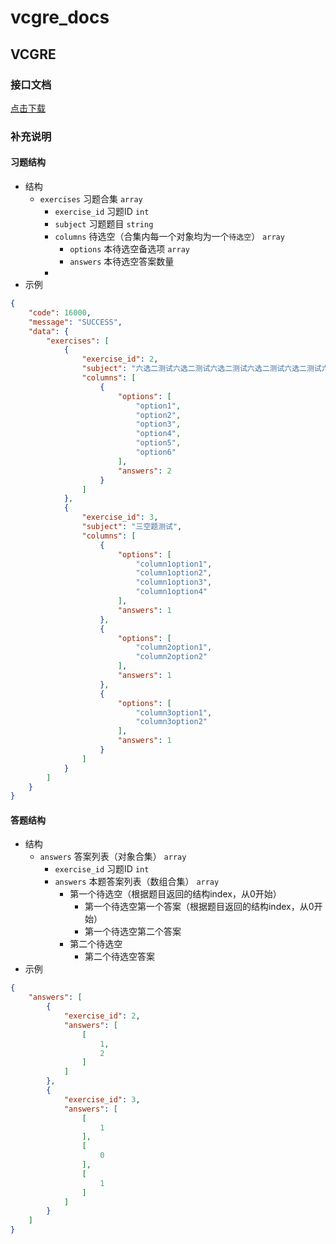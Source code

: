 # vcgre_docs

VCGRE
---

### 接口文档
[点击下载](https://git.backzero.com/liasica/vcgre/raw/master/web/api.paw)

### 补充说明

#### 习题结构
- 结构
    - `exercises` 习题合集 `array`
        - `exercise_id` 习题ID `int`
        - `subject` 习题题目 `string`
        - `columns` 待选空（合集内每一个对象均为一个`待选空`） `array`
            - `options` 本待选空备选项 `array`
            - `answers` 本待选空答案数量
        -     
- 示例
```json
{
    "code": 16000,
    "message": "SUCCESS",
    "data": {
        "exercises": [
            {
                "exercise_id": 2,
                "subject": "六选二测试六选二测试六选二测试六选二测试六选二测试六选二测试六选二测试六选二测试六选二测试六选二测试六选二测试六选二测试六选二测试六选二测试六选二测试六选二测试六选二测试六选二测试六选二测试六选二测试六选二测试六选二测试六选二测试六选二测试六选二测试六选二测试六选二测试六选二测试六选二测试六选二测试六选二测试六选二测试六选二测试六选二测试六选二测试六选二测试六选二测试六选二测试六选二测试六选二测试六选二测试六选二测试六选二测试六选二测试六选二测试六选二测试六选二测试六选二测试六选二测试六选二测试六选二测试六选二测试六选二测试六选二测试六选二测试六选二测试六选二测试六选二测试六选二测试六选二测试六选二测试六选二测试六选二测试六选二测试六选二测试六选二测试六选二测试六选二测试六选二测试六选二测试六选二测试六选二测试六选二测试六选二测试六选二测试六选二测试六选二测试六选二测试六选二测试六选二测试六选二测试六选二测试六选二测试六选二测试六选二测试六选二测试六选二测试六选二测试六选二测试六选二测试六选二测试六选二测试六选二测试六选二测试六选二测试六选二测试六选二测试六选二测试六选二测试六选二测试六选二测试六选二测试六选二测试六选二测试六选二测试六选二测试六选二测试六选二测试六选二测试六选二测试六选二测试六选二测试六选二测试六选二测试六选二测试六选二测试六选二测试六选二测试六选二测试六选二测试六选二测试六选二测试六选二测试六选二测试六选二测试六选二测试六选二测试六选二测试六选二测试六选二测试六选二测试六选二测试六选二测试六选二测试六选二测试六选二测试六选二测试六选二测试六选二测试六选二测试六选二测试六选二测试六选二测试六选二测试六选二测试六选二测试六选二测试六选二测试六选二测试六选二测试六选二测试六选二测试六选二测试六选二测试六选二测试六选二测试六选二测试六选二测试六选二测试六选二测试六选二测试六选二测试六选二测试六选二测试六选二测试六选二测试六选二测试六选二测试六选二测试六选二测试六选二测试六选二测试六选二测试六选二测试六选二测试六选二测试六选二测试六选二测试六选二测试六选二测试六选二测试六选二测试六选二测试六选二测试六选二测试六选二测试六选二测试六选二测试六选二测试六选二测试六选二测试六选二测试六选二测试六选二测试六选二测试六选二测试六选二测试六选二测试六选二测试六选二测试六选二测试六选二测试六选二测试六选二测试六选二测试六选二测试六选二测试六选二测试六选二测试六选二测试六选二测试六选二测试六选二测试六选二测试六选二测试六选二测试六选二测试六选二测试六选二测试六选二测试",
                "columns": [
                    {
                        "options": [
                            "option1",
                            "option2",
                            "option3",
                            "option4",
                            "option5",
                            "option6"
                        ],
                        "answers": 2
                    }
                ]
            },
            {
                "exercise_id": 3,
                "subject": "三空题测试",
                "columns": [
                    {
                        "options": [
                            "column1option1",
                            "column1option2",
                            "column1option3",
                            "column1option4"
                        ],
                        "answers": 1
                    },
                    {
                        "options": [
                            "column2option1",
                            "column2option2"
                        ],
                        "answers": 1
                    },
                    {
                        "options": [
                            "column3option1",
                            "column3option2"
                        ],
                        "answers": 1
                    }
                ]
            }
        ]
    }
}
```

#### 答题结构

- 结构
    - `answers` 答案列表（对象合集） `array`
        - `exercise_id` 习题ID `int`
        - `answers` 本题答案列表（数组合集） `array`
            - 第一个待选空（根据题目返回的结构index，从0开始）
                - 第一个待选空第一个答案（根据题目返回的结构index，从0开始）
                - 第一个待选空第二个答案
            - 第二个待选空
                - 第二个待选空答案
- 示例
```json
{
    "answers": [
        {
            "exercise_id": 2,
            "answers": [
                [
                    1,
                    2
                ]
            ]
        },
        {
            "exercise_id": 3,
            "answers": [
                [
                    1
                ],
                [
                    0
                ],
                [
                    1
                ]
            ]
        }
    ]
}
```
